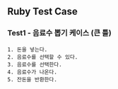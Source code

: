 ## Ruby Test Case


### Test1 - 음료수 뽑기 케이스 (큰 틀)

    1. 돈을 넣는다.
    2. 음료수를 선택할 수 있다.
    3. 음료수를 선택한다.
    4. 음료수가 나온다.
    5. 잔돈을 반환한다.

